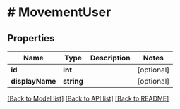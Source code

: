 # # MovementUser

## Properties

Name | Type | Description | Notes
------------ | ------------- | ------------- | -------------
**id** | **int** |  | [optional] 
**displayName** | **string** |  | [optional] 

[[Back to Model list]](../../README.md#documentation-for-models) [[Back to API list]](../../README.md#documentation-for-api-endpoints) [[Back to README]](../../README.md)


